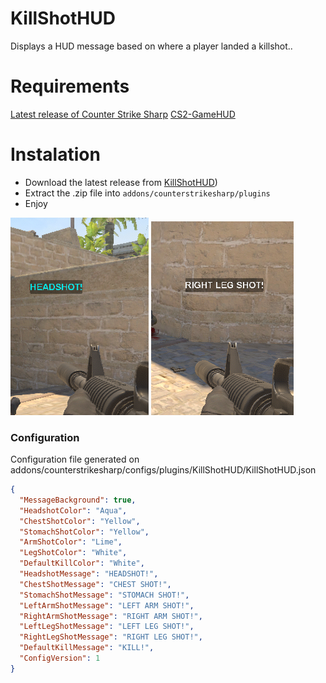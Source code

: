 # KillShotHUD


Displays a HUD message based on where a player landed a killshot..

# Requirements
[Latest release of Counter Strike Sharp](https://github.com/roflmuffin/CounterStrikeSharp)
[CS2-GameHUD](https://github.com/darkerz7/CS2-GameHUD/tree/main)


# Instalation
- Download the latest release from [KillShotHUD](https://github.com/M1Kac/KillShotHUD/releases))
- Extract the .zip file into `addons/counterstrikesharp/plugins`
- Enjoy

![image info](./headshots.png)
![image info](./hits.png)

### Configuration

Configuration file generated on addons/counterstrikesharp/configs/plugins/KillShotHUD/KillShotHUD.json
```json
{
  "MessageBackground": true,
  "HeadshotColor": "Aqua",
  "ChestShotColor": "Yellow",
  "StomachShotColor": "Yellow",
  "ArmShotColor": "Lime",
  "LegShotColor": "White",
  "DefaultKillColor": "White",
  "HeadshotMessage": "HEADSHOT!",
  "ChestShotMessage": "CHEST SHOT!",
  "StomachShotMessage": "STOMACH SHOT!",
  "LeftArmShotMessage": "LEFT ARM SHOT!",
  "RightArmShotMessage": "RIGHT ARM SHOT!",
  "LeftLegShotMessage": "LEFT LEG SHOT!",
  "RightLegShotMessage": "RIGHT LEG SHOT!",
  "DefaultKillMessage": "KILL!",
  "ConfigVersion": 1
}
```
